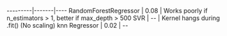 ---------|-------|----
RandomForestRegressor | 0.08 | Works poorly if n_estimators > 1, better if max_depth > 500
SVR                   |  --  | Kernel hangs during .fit() (No scaling)
knn Regressor         | 0.02 | --
